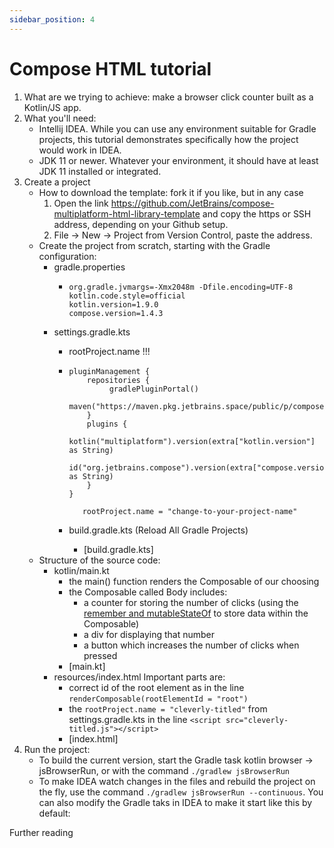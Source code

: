 ```yaml
---
sidebar_position: 4
---
```


# Compose HTML tutorial

1. What are we trying to achieve: make a browser click counter built as a Kotlin/JS app.
2. What you'll need:
   * Intellij IDEA. While you can use any environment suitable for Gradle projects, this tutorial demonstrates specifically how the project would work in IDEA.
   * JDK 11 or newer. Whatever your environment, it should have at least JDK 11 installed or integrated.
3. Create a project
   * How to download the template: fork it if you like, but in any case
     1. Open the link <https://github.com/JetBrains/compose-multiplatform-html-library-template> and copy the https or SSH address, depending on your Github setup.
     2. File → New → Project from Version Control, paste the address.
   * Create the project from scratch, starting with the Gradle configuration:
     * gradle.properties
       * ```
         org.gradle.jvmargs=-Xmx2048m -Dfile.encoding=UTF-8
         kotlin.code.style=official
         kotlin.version=1.9.0
         compose.version=1.4.3
         ```
     * settings.gradle.kts
       * rootProject.name !!!
       * ```
         pluginManagement {
             repositories {
                  gradlePluginPortal()
                  maven("https://maven.pkg.jetbrains.space/public/p/compose/dev")
             }
             plugins {
                  kotlin("multiplatform").version(extra["kotlin.version"] as String)
                  id("org.jetbrains.compose").version(extra["compose.version"] as String)
             }
         }
            
            rootProject.name = "change-to-your-project-name"
         ```

       
       * build.gradle.kts (Reload All Gradle Projects)
         * [build.gradle.kts]
   * Structure of the source code:
     * kotlin/main.kt
       * the main() function renders the Composable of our choosing
       * the Composable called Body includes:
         * a counter for storing the number of clicks (using the [remember and mutableStateOf](https://developer.android.com/jetpack/compose/state#state-in-composables) to store data within the Composable)
         * a div for displaying that number
         * a button which increases the number of clicks when pressed 
       * [main.kt]
     * resources/index.html Important parts are:
       * correct id of the root element as in the line `renderComposable(rootElementId = "root")`
       * the `rootProject.name = "cleverly-titled"` from settings.gradle.kts in the line `<script src="cleverly-titled.js"></script>`
       * [index.html]
4. Run the project:
   * To build the current version, start the Gradle task kotlin browser → jsBrowserRun, or with the command `./gradlew jsBrowserRun` 
   * To make IDEA watch changes in the files and rebuild the project on the fly, use the command `./gradlew jsBrowserRun --continuous`. You can also modify the Gradle taks in IDEA to make it start like this by default:

Further reading